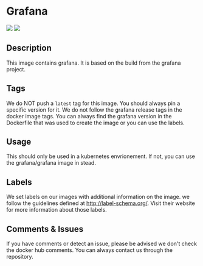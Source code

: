 # Grafana
[![](https://images.microbadger.com/badges/version/fxinnovation/grafana.svg)](https://microbadger.com/images/fxinnovation/grafana "Get your own version badge on microbadger.com") [![](https://images.microbadger.com/badges/image/fxinnovation/grafana.svg)](https://microbadger.com/images/fxinnovation/grafana "Get your own image badge on microbadger.com")
## Description
This image contains grafana. It is based on the build from the grafana project.

## Tags
We do NOT push a `latest` tag for this image. You should always pin a specific version for it.
We do not follow the grafana release tags in the docker image tags. You can always find the grafana version in the Dockerfile that was used to create the image or you can use the labels.

## Usage
This should only be used in a kubernetes envrionement. If not, you can use the grafana/grafana image in stead.

## Labels
We set labels on our images with additional information on the image. we follow the guidelines defined at http://label-schema.org/. Visit their website for more information about those labels.

## Comments & Issues
If you have comments or detect an issue, please be advised we don't check the docker hub comments. You can always contact us through the repository.
